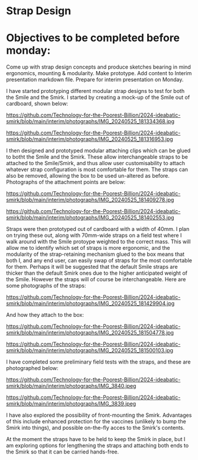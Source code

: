 # Strap Design

# Objectives to be completed before monday:
Come up with strap design concepts and produce sketches bearing in mind ergonomics, mounting & modularity.
Make prototype.
Add content to Interim presentation markdown file.
Prepare for interim presentation on Monday.


I have started prototyping different modular strap designs to test for both the Smile and the Smirk. I started by creating a mock-up of the Smile out of cardboard, shown below:

https://github.com/Technology-for-the-Poorest-Billion/2024-ideabatic-smirk/blob/main/interim/photographs/IMG_20240525_181334368.jpg

https://github.com/Technology-for-the-Poorest-Billion/2024-ideabatic-smirk/blob/main/interim/photographs/IMG_20240525_181316953.jpg

I then designed and prototyped modular attaching clips which can be glued to botht the Smile and the Smirk. These allow interchangeable straps to be attached to the Smile/Smirk, and thus allow user customisability to attach whatever strap configuration is most comfortable for them. The straps can also be removed, allowing the box to be used un-altered as before. Photographs of the attachment points are below:

https://github.com/Technology-for-the-Poorest-Billion/2024-ideabatic-smirk/blob/main/interim/photographs/IMG_20240525_181409278.jpg

https://github.com/Technology-for-the-Poorest-Billion/2024-ideabatic-smirk/blob/main/interim/photographs/IMG_20240525_181402553.jpg

Straps were then prototyped out of cardboard with a width of 40mm. I plan on trying these out, along with 70mm-wide straps on a field test where I walk around with the Smile protoype weighted to the correct mass. This will allow me to identify which set of straps is more ergonomic, and the modularity of the strap-retaining mechanism glued to the box means that both I, and any end user, can easily swap of straps for the most comfortable for them. Perhaps it will be suggested that the default Smile straps are thicker than the default Smirk ones due to the higher anticipated weight of the Smile. However the straps will of course be interchangeable. Here are some photographs of the straps:

https://github.com/Technology-for-the-Poorest-Billion/2024-ideabatic-smirk/blob/main/interim/photographs/IMG_20240525_181429904.jpg

And how they attach to the box:

https://github.com/Technology-for-the-Poorest-Billion/2024-ideabatic-smirk/blob/main/interim/photographs/IMG_20240525_181504778.jpg

https://github.com/Technology-for-the-Poorest-Billion/2024-ideabatic-smirk/blob/main/interim/photographs/IMG_20240525_181500103.jpg

I have completed some preliminary field tests with the straps, and these are photographed below:

https://github.com/Technology-for-the-Poorest-Billion/2024-ideabatic-smirk/blob/main/interim/photographs/IMG_3840.jpeg

https://github.com/Technology-for-the-Poorest-Billion/2024-ideabatic-smirk/blob/main/interim/photographs/IMG_3839.jpeg

I have also explored the possibility of front-mounting the Smirk. Advantages of this include enhanced protection for the vaccines (unlikely to bump the Smirk into things), and possible on-the-fly acces to the Smirk's contents.

At the moment the straps have to be held to keep the Smirk in place, but I am exploring options for lengthening the straps and attaching both ends to the Smirk so that it can be carried hands-free.
